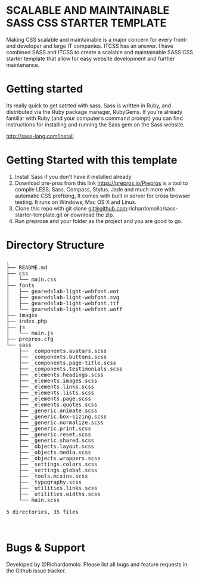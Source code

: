 # SCALABLE AND MAINTAINABLE SASS CSS STARTER TEMPLATE

Making CSS scalable and maintainable is a major concern for every front-end developer and large IT companies. ITCSS has an answer. I have combined SASS and ITCSS to create a scalable and maintainable SASS CSS starter template that allow for easy website development and further maintenance.

# Getting started 

Its really quick to get satrted with sass. Sass is written in Ruby, and distributed via the Ruby package manager, RubyGems. If you’re already familiar with Ruby (and your computer’s command prompt) you can find instructions for installing and running the Sass gem on the Sass website.

http://sass-lang.com/install


# Getting Started with this template

1. Install Sass if you don't have it installed already
2. Download pre-pros from this link https://prepros.io/Prepros is a tool to compile LESS, Sass, Compass, Stylus, Jade and much more with automatic CSS prefixing, It comes with built in server for cross browser testing. It runs on Windows, Mac OS X and Linux.
3. Clone this repo with git clone git@github.com:richardomollo/sass-starter-template.git or download the zip.
4. Run preprose and your folder as the project and you are good to go. 

# Directory Structure

<pre>
.
├── README.md
├── css
│   └── main.css
├── fonts
│   ├── gearedslab-light-webfont.eot
│   ├── gearedslab-light-webfont.svg
│   ├── gearedslab-light-webfont.ttf
│   └── gearedslab-light-webfont.woff
├── images
├── index.php
├── js
│   └── main.js
├── prepros.cfg
└── sass
    ├── _components.avatars.scss
    ├── _components.buttons.scss
    ├── _components.page-title.scss
    ├── _components.testimonials.scss
    ├── _elements.headings.scss
    ├── _elements.images.scss
    ├── _elements.links.scss
    ├── _elements.lists.scss
    ├── _elements.page.scss
    ├── _elements.quotes.scss
    ├── _generic.animate.scss
    ├── _generic.box-sizing.scss
    ├── _generic.normalize.scss
    ├── _generic.print.scss
    ├── _generic.reset.scss
    ├── _generic.shared.scss
    ├── _objects.layout.scss
    ├── _objects.media.scss
    ├── _objects.wrappers.scss
    ├── _settings.colors.scss
    ├── _settings.global.scss
    ├── _tools.mixins.scss
    ├── _typography.scss
    ├── _utilities.links.scss
    ├── _utilities.widths.scss
    └── main.scss

5 directories, 35 files
   
 </pre>

# Bugs & Support

Developed by @Richardomolo. Please list all bugs and feature requests in the Github issue tracker.
